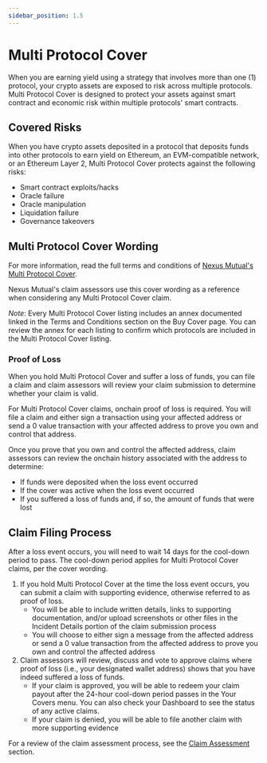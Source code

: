 ```yaml
---
sidebar_position: 1.5
---
```


# Multi Protocol Cover

When you are earning yield using a strategy that involves more than one (1) protocol, your crypto assets are exposed to risk across multiple protocols. Multi Protocol Cover is designed to protect your assets against smart contract and economic risk within multiple protocols' smart contracts.

## Covered Risks

When you have crypto assets deposited in a protocol that deposits funds into other protocols to earn yield on Ethereum, an EVM-compatible network, or an Ethereum Layer 2, Multi Protocol Cover protects against the following risks:
* Smart contract exploits/hacks
* Oracle failure
* Oracle manipulation
* Liquidation failure
* Governance takeovers

## Multi Protocol Cover Wording

For more information, read the full terms and conditions of [Nexus Mutual's Multi Protocol Cover](https://api.nexusmutual.io/ipfs/QmQz38DSo6DyrHkRj8uvtGFyx842izVvnx8a3qqF99dctG).

Nexus Mutual's claim assessors use this cover wording as a reference when considering any Multi Protocol Cover claim.

*Note*: Every Multi Protocol Cover listing includes an annex documented linked in the Terms and Conditions section on the Buy Cover page. You can review the annex for each listing to confirm which protocols are included in the Multi Protocol Cover listing.

### Proof of Loss

When you hold Multi Protocol Cover and suffer a loss of funds, you can file a claim and claim assessors will review your claim submission to determine whether your claim is valid.

For Multi Protocol Cover claims, onchain proof of loss is required. You will file a claim and either sign a transaction using your affected address or send a 0 value transaction with your affected address to prove you own and control that address.

Once you prove that you own and control the affected address, claim assessors can review the onchain history associated with the address to determine:
* If funds were deposited when the loss event occurred
* If the cover was active when the loss event occurred
* If you suffered a loss of funds and, if so, the amount of funds that were lost

## Claim Filing Process

After a loss event occurs, you will need to wait 14 days for the cool-down period to pass. The cool-down period applies for Multi Protocol Cover claims, per the cover wording.
1. If you hold Multi Protocol Cover at the time the loss event occurs, you can submit a claim with supporting evidence, otherwise referred to as proof of loss.
    * You will be able to include written details, links to supporting documentation, and/or upload screenshots or other files in the Incident Details portion of the claim submission process
    * You will choose to either sign a message from the affected address or send a 0 value transaction from the affected address to prove you own and control the affected address
2. Claim assessors will review, discuss and vote to approve claims where proof of loss (i.e., your designated wallet address) shows that you have indeed suffered a loss of funds.
    * If your claim is approved, you will be able to redeem your claim payout after the 24-hour cool-down period passes in the Your Covers menu. You can also check your Dashboard to see the status of any active claims.
    * If your claim is denied, you will be able to file another claim with more supporting evidence

For a review of the claim assessment process, see the [Claim Assessment](/protocol/claims-assessment) section.
